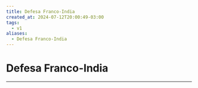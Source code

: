 ```yaml
---
title: Defesa Franco-India
created_at: 2024-07-12T20:00:49-03:00
tags:
  - v1
aliases:
  - Defesa Franco-India
---
```

# Defesa Franco-India
---

